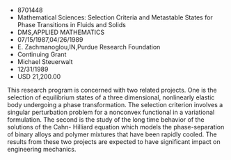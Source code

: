 
* 8701448
* Mathematical Sciences: Selection Criteria and Metastable States for Phase Transitions in Fluids and Solids
* DMS,APPLIED MATHEMATICS
* 07/15/1987,04/26/1989
* E. Zachmanoglou,IN,Purdue Research Foundation
* Continuing Grant
* Michael Steuerwalt
* 12/31/1989
* USD 21,200.00

This research program is concerned with two related projects. One is the
selection of equilibrium states of a three dimensional, nonlinearly elastic body
undergoing a phase transformation. The selection criterion involves a singular
perturbation problem for a nonconvex functional in a variational formulation.
The second is the study of the long time behavior of the solutions of the Cahn-
Hilliard equation which models the phase-separation of binary alloys and polymer
mixtures that have been rapidly cooled. The results from these two projects are
expected to have significant impact on engineering mechanics.
